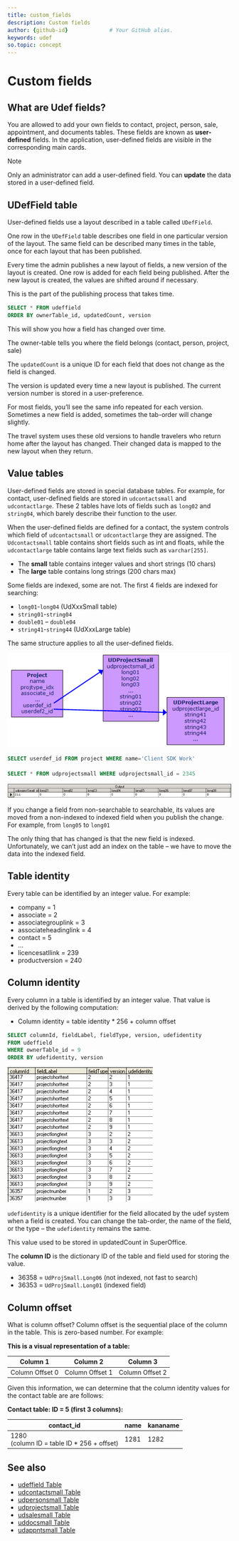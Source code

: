 ```yaml
---
title: custom_fields       
description: Custom fields
author: {github-id}             # Your GitHub alias.
keywords: udef
so.topic: concept
---
```


# Custom fields

## What are Udef fields?

You are allowed to add your own fields to contact, project, person, sale, appointment, and documents tables. These fields are known as **user-defined** fields. In the application, user-defined fields are visible in the corresponding main cards.

> [!NOTE]
> Only an administrator can add a user-defined field. You can **update** the data stored in a user-defined field.

## UDefField table

User-defined fields use a layout described in a table called `UDefField`.

One row in the `UDefField` table describes one field in one particular version of the layout. The same field can be described many times in the table, once for each layout that has been published.

Every time the admin publishes a new layout of fields, a new version of the layout is created. One row is added for each field being published. After the new layout is created, the values are shifted around if necessary.

This is the part of the publishing process that takes time.

```SQL
SELECT * FROM udeffield
ORDER BY ownerTable_id, updatedCount, version
```

This will show you how a field has changed over time.

The owner-table tells you where the field belongs (contact, person, project, sale)

The `updatedCount` is a unique ID for each field that does not change as the field is changed.

The version is updated every time a new layout is published. The current version number is stored in a user-preference.

For most fields, you’ll see the same info repeated for each version. Sometimes a new field is added, sometimes the tab-order will change slightly.

The travel system uses these old versions to handle travelers who return home after the layout has changed. Their changed data is mapped to the new layout when they return.

## Value tables

User-defined fields are stored in special database tables. For example, for contact, user-defined fields are stored in `udcontactsmall` and `udcontactlarge`. These 2 tables have lots of fields such as `long02` and `string04`, which barely describe their function to the user.

When the user-defined fields are defined for a contact, the system controls which field of `udcontactsmall` or `udcontactlarge` they are assigned. The `Udcontactsmall` table contains short fields such as int and floats, while the `udcontactlarge` table contains large text fields such as  `varchar[255]`.

* The **small** table contains integer values and short strings (10 chars)
* The **large** table contains long strings (200 chars max)

Some fields are indexed, some are not. The first 4 fields are indexed for searching:

* `long01`-`long04` (UdXxxSmall table)
* `string01`-`string04`
* `double01` – `double04`
* `string41`-`string44` (UdXxxLarge table)

The same structure applies to all the user-defined fields.

![x][img2]

```SQL
SELECT userdef_id FROM project WHERE name='Client SDK Work'

SELECT * FROM udprojectsmall WHERE udprojectsmall_id = 2345
```

![x][img3]

If you change a field from non-searchable to searchable, its values are moved from a non-indexed to indexed field when you publish the change. For example, from `long05` to `long01`

The only thing that has changed is that the new field is indexed. Unfortunately, we can’t just add an index on the table – we have to move the data into the indexed field.

## Table identity

Every table can be identified by an integer value. For example:

* company = 1
* associate = 2
* associategrouplink = 3
* associateheadinglink = 4
* contact = 5
* ...
* licencesatllink = 239
* productversion = 240

## Column identity

Every column in a table is identified by an integer value. That value is derived by the following computation:

* Column identity = table identity \* 256 + column offset

```SQL
SELECT columnId, fieldLabel, fieldType, version, udefidentity
FROM udeffield
WHERE ownerTable_id = 9
ORDER BY udefidentity, version
```

![x][img1]

`udefidentity` is a unique identifier for the field allocated by the udef system when a field is created. You can change the tab-order, the name of the field, or the type – the `udefidentity` remains the same.

This value used to be stored in updatedCount in SuperOffice.

The **column ID** is the dictionary ID of the table and field used for storing the value.

* 36358 = `UdProjSmall.Long06` (not indexed, not fast to search)
* 36353 = `UdProjSmall.Long01` (indexed field)

## Column offset

What is column offset? Column offset is the sequential place of the column in the table. This is zero-based number. For example:

**This is a visual representation of a table:**

| Column 1 | Column 2 | Column 3 |
|---|---|---|
| Column Offset 0 | Column Offset 1 | Column Offset 2 |

Given this information, we can determine that the column identity values for the contact table are are follows:

**Contact table: ID = 5 (first 3 columns):**

| contact\_id | name | kananame |
|---|---|---|
|1280<br>(column ID = table ID \* 256 + offset) | 1281 | 1282 |

## See also

* [udeffield Table][1]
* [udcontactsmall Table][2]
* [udpersonsmall Table][3]
* [udprojectsmall Table][4]
* [udsalesmall Table][5]
* [uddocsmall Table][6]
* [udappntsmall Table][7]

<!-- Referenced links -->
[1]: https://github.com/SuperOfficeDocs/database/blob/main/docs/tables/udeffield.md
[2]: https://github.com/SuperOfficeDocs/database/blob/main/docs/tables/udcontactsmall.md
[3]: https://github.com/SuperOfficeDocs/database/blob/main/docs/tables/udpersonsmall.md
[4]: https://github.com/SuperOfficeDocs/database/blob/main/docs/tables/udprojectsmall.md
[5]: https://github.com/SuperOfficeDocs/database/blob/main/docs/tables/udsalesmall.md
[6]: https://github.com/SuperOfficeDocs/database/blob/main/docs/tables/uddocsmall.md
[7]: https://github.com/SuperOfficeDocs/database/blob/main/docs/tables/udappntsmall.md

<!-- Referenced images -->
[img1]: media/udef-field.png
[img2]: media/udef-diagram.png
[img3]: media/udprojectsmall.png
